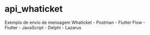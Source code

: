 # api_whaticket
Exemplo de envio de mensagem Whaticket - Postman - Flutter Flow - Flutter - JavaScript - Delphi - Lazarus
